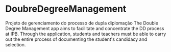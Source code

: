 # DoubreDegreeManagement
Projeto de gerenciamento do processo de dupla diplomação
The Double Degree Management app aims to facilitate and concentrate the DD process at IPB.
Through the application, students and teachers must be able to carry out the entire process of documenting the student's candidacy and selection.
